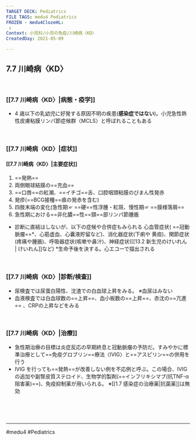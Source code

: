 ```yaml
---
TARGET DECK: Pediatrics
FILE TAGS: medu4 Pediatrics
FROZEN - medu4ClozeHL:
 : 
Context: 小児科/小児の免疫/川崎病〈KD〉
CreatedDay: 2021-05-09

---
```


## 7.7 川崎病〈KD〉

<br>

### [[7.7 川崎病〈KD〉|病態・疫学]]
* 4 歳以下の乳幼児に好発する原因不明の疾患(**感染症ではない**)。小児急性熱性皮膚粘膜リンパ節症候群〈MCLS〉と呼ばれることもある

<br>

### [[7.7 川崎病〈KD〉|症状]]
#### [[7.7 川崎病〈KD〉|主要症状]]
1. ==発熱==
2. 両側眼球結膜の==充血==
3. ==口唇==の紅潮、==イチゴ==舌、口腔咽頭粘膜のびまん性発赤
4. 発疹(==BCG接種==痕の発赤を含む)
5. 四肢末端の変化(急性期☞ ==硬==性浮腫・紅斑、慢性期☞ ==膜様落屑==
6. 急性期における==非化膿==性==頸==部リンパ節腫脹
* 診断に直結はしないが、以下の症候や合併症もみられる
心血管症状( ==冠動脈瘤==\*、心筋虚血、心囊液貯留など)、消化器症状(下痢や 黄疸)、関節症状(疼痛や腫脹)、呼吸器症状(咳嗽や鼻汁)、神経症状([[13.2 新生児のけいれん | けいれん]]など)
\*生命予後を決する。心エコーで描出される
<!--ID: 1620738659345-->

<br>





### [[7.7 川崎病〈KD〉|診断/検査]]
* 尿検査では尿蛋白陽性、沈渣での白血球上昇をみる。
※血尿はみない
* 血液検査では白血球数の==上昇==、血小板数の==上昇==、赤沈の==亢進== 、CRPの上昇などをみる
<!--ID: 1620738659357-->


<br>

### [[7.7 川崎病〈KD〉|治療]]
* 急性期治療の目標は炎症反応の早期終息と冠動脈瘤の予防だ。すみやかに標準治療として==免疫グロブリン==療法〈IVIG〉と==アスピリン==の併用を行う
* IVIG を行っても==発熱==が改善しない例を不応例と呼ぶ。この場合、IVIG の追加や副腎皮質ステロイド、生物学的製剤(==インフリキシマブ(抗TNF-α阻害薬)==)、免疫抑制薬が用いられる。
※[[1.7 感染症の治療薬|抗菌薬]]は無効
<!--ID: 1620738659362-->


<br><br><br>

---
#medu4 #Pediatrics
